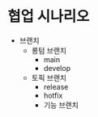 # 협업 시나리오

- 브랜치
  - 롱텀 브랜치 
    - main
    - develop
  - 토픽 브랜치
    - release
    - hotfix
    - 기능 브랜치